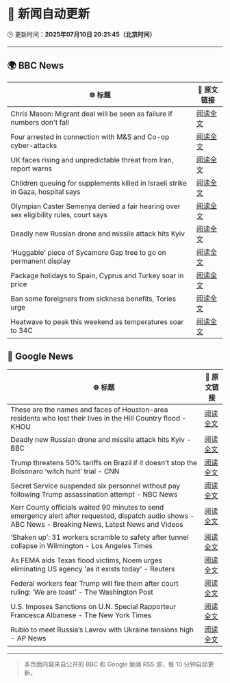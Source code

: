 # 🧠 新闻自动更新

🕒 更新时间：**2025年07月10日 20:21:45（北京时间）**

---

## 🌍 BBC News

| 🌐 标题 | 🔗 原文链接 |
|--------|-------------|
| Chris Mason: Migrant deal will be seen as failure if numbers don't fall | [阅读全文](https://www.bbc.com/news/articles/cly8mk006kvo) |
| Four arrested in connection with M&S and Co-op cyber-attacks | [阅读全文](https://www.bbc.com/news/articles/cwykgrv374eo) |
| UK faces rising and unpredictable threat from Iran, report warns | [阅读全文](https://www.bbc.com/news/articles/c98wjzj4jlpo) |
| Children queuing for supplements killed in Israeli strike in Gaza, hospital says | [阅读全文](https://www.bbc.com/news/articles/c4gd01g1gxro) |
| Olympian Caster Semenya denied a fair hearing over sex eligibility rules, court says | [阅读全文](https://www.bbc.com/sport/olympics/articles/c7vr04v3vpdo) |
| Deadly new Russian drone and missile attack hits Kyiv | [阅读全文](https://www.bbc.com/news/articles/cj3rvpe06rxo) |
| 'Huggable' piece of Sycamore Gap tree to go on permanent display | [阅读全文](https://www.bbc.com/news/articles/c5ygv2n8jy2o) |
| Package holidays to Spain, Cyprus and Turkey soar in price | [阅读全文](https://www.bbc.com/news/articles/clyndp097gro) |
| Ban some foreigners from sickness benefits, Tories urge | [阅读全文](https://www.bbc.com/news/articles/c80p1gdvyggo) |
| Heatwave to peak this weekend as temperatures soar to 34C | [阅读全文](https://www.bbc.com/weather/articles/cd0vy9gmdg4o) |

## 📰 Google News

| 🌐 标题 | 🔗 原文链接 |
|--------|-------------|
| These are the names and faces of Houston-area residents who lost their lives in the Hill Country flood - KHOU | [阅读全文](https://news.google.com/rss/articles/CBMi7gFBVV95cUxOdkxtdDdIWWo4SExPa21WVWlRTENfYVNSM3F5cjVfam4ySkEzWmhxcjBGZVlDRklwZ1hkeUwtbGRYdllKS1pXSG5lOHN2a0ZuUjNXZHVIaDIwRlVTVjUxUERkWVhGUmRaOElBUzZEOE1adTBBNS1Oa0tDSHR0Vm1LTXptaUhQVmRSdThHWTB0MlkybnFfSENGSEZxR0hla1lUMTZHNVV5T3l2Nk1wc1c0LUpHQXB6NGhNRkxSRFI2Z2Rta2VBQWYzZ0k1TTJDREdOWlBsY2YzaGVnNklYOE9hRENZN2g2eTAzRklHdDVn?oc=5) |
| Deadly new Russian drone and missile attack hits Kyiv - BBC | [阅读全文](https://news.google.com/rss/articles/CBMiWkFVX3lxTE1uUWpYNnZrQWxnS0ZUelVxczBwWHpZbWY1dlFpVkpGSElEZUpXUENwejNEQldpQl9TQndFV3p6Nm83NUFPcDZ5cnROS2FDcWpSWmFlZDRGU1lSd9IBX0FVX3lxTFBOVnluSmhUdjRVVkoxQmxSRG50MEdJcjFHNFp5YURMNGg5bTRkYmZkYlMwNlk3UVUyeEQwMi1JUS1HT3pHTGN4QUNubmg0NjIxUF9WS0JEdXFFLWstR3Jj?oc=5) |
| Trump threatens 50% tariffs on Brazil if it doesn’t stop the Bolsonaro ‘witch hunt’ trial - CNN | [阅读全文](https://news.google.com/rss/articles/CBMia0FVX3lxTFBnUlFCelRIRWZsTkhYWjVDRmtyaFpmN2FzdXh6amFJbUo1d3dHZkVBQkZpWHBoOGJMYVE3SW5SOVBNcGxXMjFXYnFqUXJHa0pfRmpJN3VoazhjZkxFV0psWDU0RUliVS1NV1Yw0gFwQVVfeXFMT0g5ZW1IZFhTaVBrS0E5b2NIU3pxN3FVbGtzclpnUlhxYVcyelQxY0wtc19UaGNhb2g1WTJPeklMTjg2SDF5V1FDcEl6clVrTkZubXFENjJJVW80MnIyMGNicC0xUzZDdWZUWF9kT0xxMA?oc=5) |
| Secret Service suspended six personnel without pay following Trump assassination attempt - NBC News | [阅读全文](https://news.google.com/rss/articles/CBMixgFBVV95cUxPVFpiN0hCM1MwdDBnandPUEtGLXoyaWtVMWVPNWJlQWxNeE9VQVU5cWRnZWpQTHlKOXRLV0ZleVJ1dmhobWh1VFJQZXdWNzhDOGFlN3k5TEQwdm9KMk5MV3NQSWJTTFJpa2NpY0FMY1NHMHR2XzdRM21NVVpMLWxHNElXYVQ3VEhBckpzSXpoODF2TzU4My1HWFRNM1NFWkNFVmp3U0hDcjNGNjRzRjFFbkF3M0pZdzF3Y0hOUWJya0owYXp1eFHSAVZBVV95cUxQSUlYWHpaZFZPb2c3MWtqVkszdG03djctdlFrSGY5YVVNa1J2d2xITWlfOEZfNHBFZmVtNXlnR0pJWVc4Um02QmFjQjZtVGl1TEJlRTFvdw?oc=5) |
| Kerr County officials waited 90 minutes to send emergency alert after requested, dispatch audio shows - ABC News - Breaking News, Latest News and Videos | [阅读全文](https://news.google.com/rss/articles/CBMioAFBVV95cUxNa1ZXUkp1aHpZWTBhQU93c1IzM3N2aHdXemZ3WVQ2TnhrblFEekpsbFphdWlDRHRZYVRmcXozVEdqbzNoQmU4ZXRYLXk3VkF1SjUwbDNvNjhDY25UR0kwczVHRTM3d2dpSTdfOXZ1ZTloQmpiUUIzZmZiSDBUNnpjWTQwNXhmUmJPR3pWSmFRWUktdkk3aEpjWXRMbkJxdlFM0gGmAUFVX3lxTE5ncE40N195bDBLaXhscE5feGNOMnlaZXFQdFpXcXNaUk5LazFlb0hrNUc0cG9Kb21fREJzMDlCUjB1bXllN2JuVENQcFdpMFJ3allVUVk4LVNxV2lQSUpiR1V1NmpNczVXWjVwZHlUUWtFMkR1RV9Ddjd4N1hZTXRWcWhMbjRCZEx5bjc2MmluZi1fMkxkRUwxdTNnT2dQN0FCZU9GYWc?oc=5) |
| ‘Shaken up’: 31 workers scramble to safety after tunnel collapse in Wilmington - Los Angeles Times | [阅读全文](https://news.google.com/rss/articles/CBMiywFBVV95cUxNVjNEZzhLZ1FQckVObUJKaThza01icGtZTS00WkFUeDczUlZ6TU1wNm1tcldPM3Y5UUVJRS1CbEJ4dEdLbUtEYWlWNEF1b2ItYWJTWnZ0LXZadW15MUlMZU5vM0NhNWNjVThRbDJxM0xtMUZMZXpDaWpMWVZJbDlwTjREWmxsLWdJT1VEUmNqODRJal9ETEFaM1F4VGxrZVdRVG9vUGJiR2drTkFmbTI4VDZSazZmS3l4Q3BjVGd6WkYtMU9yNVV6d0pLWQ?oc=5) |
| As FEMA aids Texas flood victims, Noem urges eliminating US agency 'as it exists today' - Reuters | [阅读全文](https://news.google.com/rss/articles/CBMixwFBVV95cUxPVzBob0dtSXJybzF5S1FmV3c0UzFLbWJaMlNFZXpmcGRKdDBvSi1xeDVTTFNDWjdXeFo2UC1tbkVaSmdlYk4xZkljOGY0U1pfcFQyTWhLR2F3am56ZWtUUFpUcURMNHhuaVRMSkhHVUFrV2taUVY2Uk5RMFBDSlFiM0JtdktfNXRIQ0dYREJNZmVaTk90WEJ4bzhTUnBIbDkyVGYteDRQRlJ4WldwZFBBb0pnNER3cGxRRFUtUjR3c09ScURPZjY4?oc=5) |
| Federal workers fear Trump will fire them after court ruling: ‘We are toast’ - The Washington Post | [阅读全文](https://news.google.com/rss/articles/CBMiogFBVV95cUxQSmxhU1pLb2dRU3c1bTFVT2czQjBiSXBrUTdpMHd3N0oxVFYwMFkxbmVzd1JKVUdmanpQRHJFYjVXRmRaVnFmOXVObkdWU1BUcUdJTFVzdzQtd2lMcTZvb1ZMVFF6c3ZxQXN2bllybG1LR3NaVnZDdU5sTm9JNExJYks5cVlFM1hQN3hTbE54Wml6RmE0TXYyOEx2bVA5dDV4aFE?oc=5) |
| U.S. Imposes Sanctions on U.N. Special Rapporteur Francesca Albanese - The New York Times | [阅读全文](https://news.google.com/rss/articles/CBMijgFBVV95cUxNOGFVZ2lNRlJBSmk0Y0FFa0ItM1FXNXdicElzejNuVXpFNS1mZFpXcTZjVnI5OFRlMnp2X2J2ZmZ6NDItQ2pqUkU1QzE5Z0ZkQTZjZ1hOb1lJNzZackhndENWYktfcnRvRGlDUU9uRkNXZlREaWFraXRPbGZzbGs3alZScmtTcVByNlh5NEl3?oc=5) |
| Rubio to meet Russia’s Lavrov with Ukraine tensions high - AP News | [阅读全文](https://news.google.com/rss/articles/CBMirwFBVV95cUxQZ0ZQSERZUkNRVVVVWGdIdjkybUtXV3pNaVE3REoxQzNlb1g5QTZoSlFkUDJ5VEo5V2M4QW1hS2RsNjY3SnpSNVp1Wnd6QjVBbG5QM0dYeUJCNDNKOVU0NG9ON3ZUbi1FcmFqdHVsZVVVWk5tMDR1ZWhDMURsTmNyeU5MQlhzOWJ3SWljOHZnWjA0VEcwdHJSNUZGRVI4b3FIdVJfVmlZRUM2MWNvTVU4?oc=5) |

---
> 本页面内容来自公开的 BBC 和 Google 新闻 RSS 源，每 10 分钟自动更新。